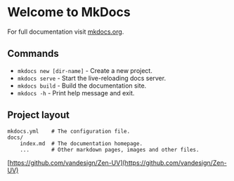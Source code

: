 # Welcome to MkDocs

For full documentation visit [mkdocs.org](https://www.mkdocs.org).

## Commands

* `mkdocs new [dir-name]` - Create a new project.
* `mkdocs serve` - Start the live-reloading docs server.
* `mkdocs build` - Build the documentation site.
* `mkdocs -h` - Print help message and exit.

## Project layout

    mkdocs.yml    # The configuration file.
    docs/
        index.md  # The documentation homepage.
        ...       # Other markdown pages, images and other files.
[https://github.com/vandesign/Zen-UV](https://github.com/vandesign/Zen-UV)
<!--stackedit_data:
eyJoaXN0b3J5IjpbMTI4ODE3MzkyNSwyMjIxMjMyMTZdfQ==
-->